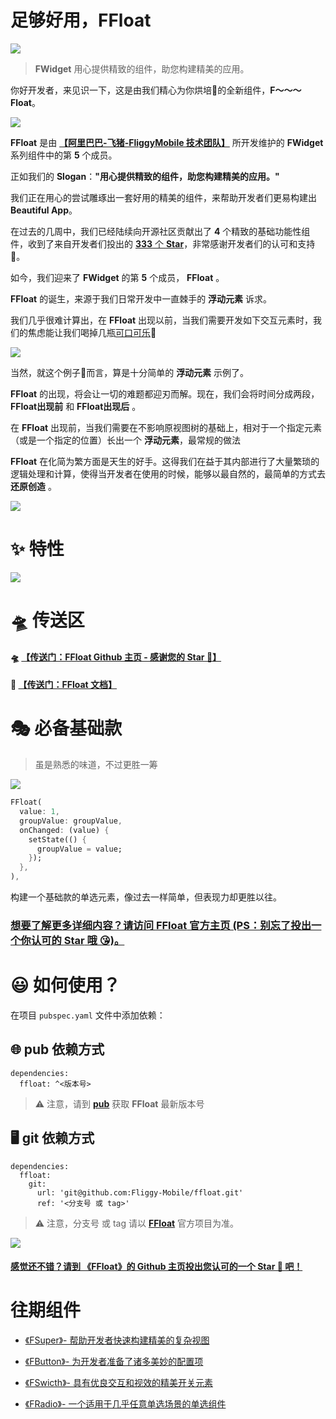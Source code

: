 # 足够好用，FFloat

[![](https://gw.alicdn.com/tfs/TB10J77tNv1gK0jSZFFXXb0sXXa-720-353.png)](https://github.com/Fliggy-Mobile)

> **FWidget** 用心提供精致的组件，助您构建精美的应用。

你好开发者，来见识一下，这是由我们精心为你烘培🍩的全新组件，**F～～～Float**。

![](https://gw.alicdn.com/tfs/TB1DTbvGy_1gK0jSZFqXXcpaXXa-360-360.jpg)


**FFloat** 是由 **[【阿里巴巴-飞猪-FliggyMobile 技术团队】](https://github.com/Fliggy-Mobile)** 所开发维护的 **FWidget** 系列组件中的第 **5** 个成员。

正如我们的 **Slogan**：**"用心提供精致的组件，助您构建精美的应用。"** 

我们正在用心的尝试雕琢出一套好用的精美的组件，来帮助开发者们更易构建出 **Beautiful App**。

在过去的几周中，我们已经陆续向开源社区贡献出了 **4** 个精致的基础功能性组件，收到了来自开发者们投出的 [**333** 个 **Star**](https://github.com/Fliggy-Mobile)，非常感谢开发者们的认可和支持 🥰。

如今，我们迎来了 **FWidget** 的第 **5** 个成员， **FFloat** 。  

 **FFloat** 的诞生，来源于我们日常开发中一直棘手的 **浮动元素** 诉求。
 
我们几乎很难计算出，在  **FFloat**  出现以前，当我们需要开发如下交互元素时，我们的焦虑能让我们喝掉几瓶[可口可乐](https://www.coca-cola.com.cn/)🥤

![](https://gw.alicdn.com/tfs/TB1YErvGvb2gK0jSZK9XXaEgFXa-331-114.gif)

当然，就这个例子🌰而言，算是十分简单的 **浮动元素** 示例了。

 **FFloat**  的出现，将会让一切的难题都迎刃而解。现在，我们会将时间分成两段， **FFloat出现前**  和  **FFloat出现后** 。
 
 在  **FFloat**  出现前，当我们需要在不影响原视图树的基础上，相对于一个指定元素（或是一个指定的位置）长出一个 **浮动元素**，最常规的做法
 
 
 **FFloat**  在化简为繁方面是天生的好手。这得我们在益于其内部进行了大量繁琐的逻辑处理和计算，使得当开发者在使用的时候，能够以最自然的，最简单的方式去 **还原创造** 。


![](https://gw.alicdn.com/tfs/TB10qvQFrj1gK0jSZFOXXc7GpXa-964-1232.png)


# ✨ 特性


![](https://gw.alicdn.com/tfs/TB1BBv0FUY1gK0jSZFCXXcwqXXa-225-225.jpg)


# 🛸 传送区

#### 🛸 [【传送门：FFloat Github 主页 - 感谢您的 Star 🌟】](https://github.com/Fliggy-Mobile/ffloat)

#### 📖 [【传送门：FFloat 文档】](https://pub.dev/documentation/ffloat/latest/ffloat/ffloat-library.html)

# 🎭 必备基础款

> 虽是熟悉的味道，不过更胜一筹

![](https://gw.alicdn.com/tfs/TB1ZWJAFuH2gK0jSZFEXXcqMpXa-403-95.gif)

```dart
FFloat(
  value: 1,
  groupValue: groupValue,
  onChanged: (value) {
    setState(() {
      groupValue = value;
    });
  },
),
```

构建一个基础款的单选元素，像过去一样简单，但表现力却更胜以往。



### [想要了解更多详细内容？请访问 **FFloat** 官方主页 (PS：别忘了投出一个你认可的 **Star** 哦 😘)。](https://github.com/Fliggy-Mobile/ffloat)


# 😃 如何使用？

在项目 `pubspec.yaml` 文件中添加依赖：

## 🌐 pub 依赖方式

```
dependencies:
  ffloat: ^<版本号>
```

> ⚠️ 注意，请到 [**pub**](https://pub.dev/packages/ffloat) 获取 **FFloat** 最新版本号

## 🖥 git 依赖方式

```
dependencies:
  ffloat:
    git:
      url: 'git@github.com:Fliggy-Mobile/ffloat.git'
      ref: '<分支号 或 tag>'
```

> ⚠️ 注意，分支号 或 tag 请以 [**FFloat**](https://github.com/Fliggy-Mobile/ffloat) 官方项目为准。


[![](https://gw.alicdn.com/tfs/TB1NPD0FHH1gK0jSZFwXXc7aXXa-294-220.jpg)](https://github.com/Fliggy-Mobile/ffloat)

#### [感觉还不错？请到 《FFloat》的 Github 主页投出您认可的一个 Star 🌟 吧！](https://github.com/Fliggy-Mobile/ffloat)

# 往期组件

- [《FSuper》- 帮助开发者快速构建精美的复杂视图](https://github.com/Fliggy-Mobile/fsuper)

- [《FButton》- 为开发者准备了诸多美妙的配置项](https://github.com/Fliggy-Mobile/fbutton)

- [《FSwicth》- 具有优良交互和视效的精美开关元素](https://github.com/Fliggy-Mobile/fswitch)

- [《FRadio》- 一个适用于几乎任意单选场景的单选组件](https://github.com/Fliggy-Mobile/fradio)


